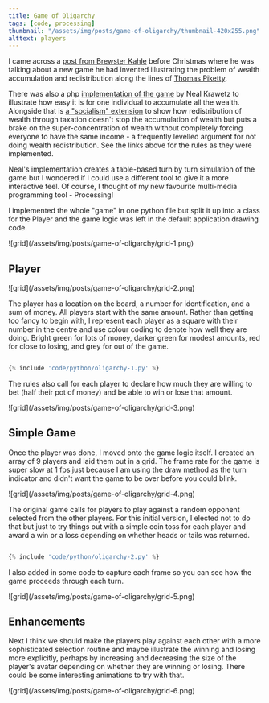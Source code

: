 ```yaml
---
title: Game of Oligarchy
tags: [code, processing]
thumbnail: "/assets/img/posts/game-of-oligarchy/thumbnail-420x255.png"
alttext: players
---
```


I came across a <a href="http://brewster.kahle.org/2019/11/30/the-game-of-oligarchy/">post from Brewster Kahle</a> before Christmas where he was talking about a new game he had invented illustrating the problem of
wealth accumulation and redistribution along the lines of <a href="https://en.wikipedia.org/wiki/Capital_in_the_Twenty-First_Century">Thomas Piketty</a>.

There was also a php <a href="https://hackerfactor.com/oligarchy-game.php">implementation of the game</a> by Neal Krawetz to illustrate
how easy it is for one individual to accumulate all the wealth. Alongside that is <a href="https://hackerfactor.com/oligarchy-game.php?soc">a "socialism" extension</a>
to show how redistribution of wealth through taxation doesn't stop the accumulation of wealth but puts a brake on
the super-concentration of wealth without completely forcing everyone to have the same income - a frequently levelled argument
for not doing wealth redistribution. See the links above for the rules as they were implemented.

Neal's implementation creates a table-based turn by turn simulation of the game but I wondered if I could use a different tool
to give it a more interactive feel. Of course, I thought of my new favourite multi-media programming tool - Processing!

I implemented the whole "game" in one python file but split it up into a class for the Player and the game logic was left in the
default application drawing code.

![grid]\(/assets/img/posts/game-of-oligarchy/grid-1.png)

## Player

![grid]\(/assets/img/posts/game-of-oligarchy/grid-2.png)

The player has a location on the board, a number for identification, and a sum of money. All players start with the same amount.
Rather than getting too fancy to begin with, I represent each player as a square with their number in the centre and use colour
coding to denote how well they are doing. Bright green for lots of money, darker green for modest amounts, red for close to losing, and grey for out of the game.

```python

{% include 'code/python/oligarchy-1.py' %}

```

The rules also call for each player to declare how much they are willing to bet (half their pot of money) and be able to win
or lose that amount.

![grid]\(/assets/img/posts/game-of-oligarchy/grid-3.png)

## Simple Game

Once the player was done, I moved onto the game logic itself. I created an array of 9 players and laid them out in a grid.
The frame rate for the game is super slow at 1 fps just because I am using the draw method as the turn indicator and didn't want the game to be over before you could blink.

![grid]\(/assets/img/posts/game-of-oligarchy/grid-4.png)

The original game calls for players to play against a random opponent selected from the other players. For this initial version,
I elected not to do that but just to try things out with a simple coin toss for each player and award a win or a loss depending on
whether heads or tails was returned.

```python

{% include 'code/python/oligarchy-2.py' %}

```

I also added in some code to capture each frame so you can see how the game proceeds through each turn.

![grid]\(/assets/img/posts/game-of-oligarchy/grid-5.png)

## Enhancements

Next I think we should make the players play against each other with a more sophisticated selection routine and maybe
illustrate the winning and losing more explicitly, perhaps by increasing and decreasing the size of the player's avatar
depending on whether they are winning or losing. There could be some interesting animations to try with that.

![grid]\(/assets/img/posts/game-of-oligarchy/grid-6.png)
